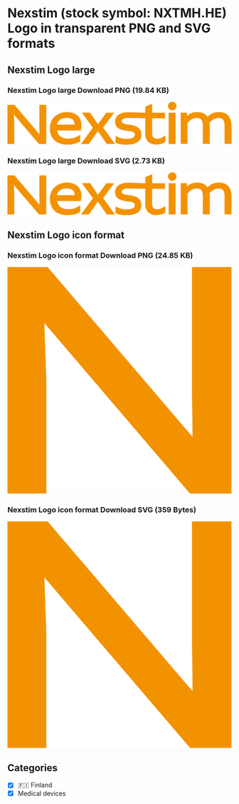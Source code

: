 # Nexstim (stock symbol: NXTMH.HE) Logo in transparent PNG and SVG formats

## Nexstim Logo large

### Nexstim Logo large Download PNG (19.84 KB)

![Nexstim Logo large Download PNG (19.84 KB)](/img/orig/NXTMH.HE_BIG-054ef4bb.png)

### Nexstim Logo large Download SVG (2.73 KB)

![Nexstim Logo large Download SVG (2.73 KB)](/img/orig/NXTMH.HE_BIG-49fe4c8c.svg)

## Nexstim Logo icon format

### Nexstim Logo icon format Download PNG (24.85 KB)

![Nexstim Logo icon format Download PNG (24.85 KB)](/img/orig/NXTMH.HE-47ea5883.png)

### Nexstim Logo icon format Download SVG (359 Bytes)

![Nexstim Logo icon format Download SVG (359 Bytes)](/img/orig/NXTMH.HE-1ae61d72.svg)



## Categories
- [x] 🇫🇮 Finland
- [x] Medical devices
